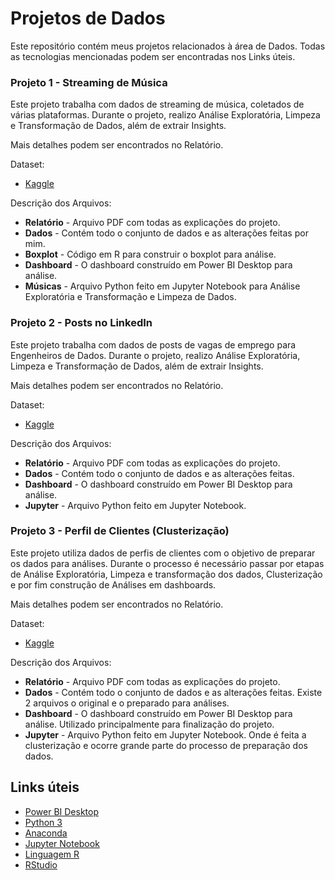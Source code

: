 # Projetos de Dados

Este repositório contém meus projetos relacionados à área de Dados. Todas as tecnologias mencionadas podem ser encontradas nos Links úteis.

### Projeto 1 - Streaming de Música
Este projeto trabalha com dados de streaming de música, coletados de várias plataformas. Durante o projeto, realizo Análise Exploratória, Limpeza e Transformação de Dados, além de extrair Insights.

Mais detalhes podem ser encontrados no Relatório.

Dataset:  
- [Kaggle](https://www.kaggle.com/datasets/thedevastator/streaming-activity-dataset)

Descrição dos Arquivos:

- **Relatório** - Arquivo PDF com todas as explicações do projeto.
- **Dados** - Contém todo o conjunto de dados e as alterações feitas por mim.
- **Boxplot** - Código em R para construir o boxplot para análise.
- **Dashboard** - O dashboard construído em Power BI Desktop para análise.
- **Músicas** - Arquivo Python feito em Jupyter Notebook para Análise Exploratória e Transformação e Limpeza de Dados.

### Projeto 2 - Posts no LinkedIn
Este projeto trabalha com dados de posts de vagas de emprego para Engenheiros de Dados. Durante o projeto, realizo Análise Exploratória, Limpeza e Transformação de Dados, além de extrair Insights.

Mais detalhes podem ser encontrados no Relatório.

Dataset:
- [Kaggle](https://www.kaggle.com/datasets/asaniczka/linkedin-data-engineer-job-postings)

Descrição dos Arquivos:

- **Relatório** - Arquivo PDF com todas as explicações do projeto.
- **Dados** - Contém todo o conjunto de dados e as alterações feitas.
- **Dashboard** - O dashboard construído em Power BI Desktop para análise.
- **Jupyter** - Arquivo Python feito em Jupyter Notebook.

### Projeto 3 - Perfil de Clientes (Clusterização)
Este projeto utiliza dados de perfis de clientes com o objetivo de preparar os dados para análises. Durante o processo é necessário passar por etapas de Análise Exploratória, Limpeza e transformação dos dados, Clusterização e por fim construção de Análises em dashboards.

Mais detalhes podem ser encontrados no Relatório.

Dataset:
- [Kaggle](https://www.kaggle.com/datasets/rodsaldanha/arketing-campaign)

Descrição dos Arquivos:

- **Relatório** - Arquivo PDF com todas as explicações do projeto.
- **Dados** - Contém todo o conjunto de dados e as alterações feitas. Existe 2 arquivos o original e o preparado para análises.
- **Dashboard** - O dashboard construído em Power BI Desktop para análise. Utilizado principalmente para finalização do projeto.
- **Jupyter** - Arquivo Python feito em Jupyter Notebook. Onde é feita a clusterização e ocorre grande parte do processo de preparação dos dados.


## Links úteis

 - [Power BI Desktop](https://www.microsoft.com/en-us/download/details.aspx?id=58494?ocid=ORSEARCH_Bing)
 - [Python 3](https://www.python.org/)
 - [Anaconda](https://www.anaconda.com/)
 - [Jupyter Notebook](https://jupyter.org/)
 - [Linguagem R](https://www.r-project.org/)
 - [RStudio](https://www.rstudio.com/categories/rstudio-ide/)
